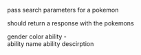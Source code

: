 <!--  project scope -->

pass search parameters for a pokemon 

should return a response with the pokemons 

gender 
color 
ability -  
        ability name
        ability descirption 